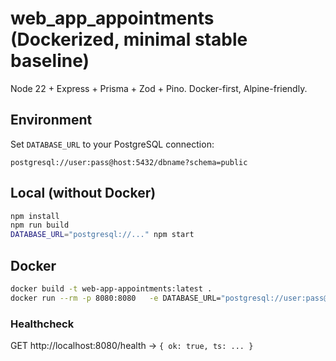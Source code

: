 # web_app_appointments (Dockerized, minimal stable baseline)

Node 22 + Express + Prisma + Zod + Pino. Docker-first, Alpine-friendly.

## Environment

Set `DATABASE_URL` to your PostgreSQL connection:
```
postgresql://user:pass@host:5432/dbname?schema=public
```

## Local (without Docker)
```bash
npm install
npm run build
DATABASE_URL="postgresql://..." npm start
```

## Docker
```bash
docker build -t web-app-appointments:latest .
docker run --rm -p 8080:8080   -e DATABASE_URL="postgresql://user:pass@host:5432/dbname?schema=public"   web-app-appointments:latest
```

### Healthcheck
GET http://localhost:8080/health → `{ ok: true, ts: ... }`